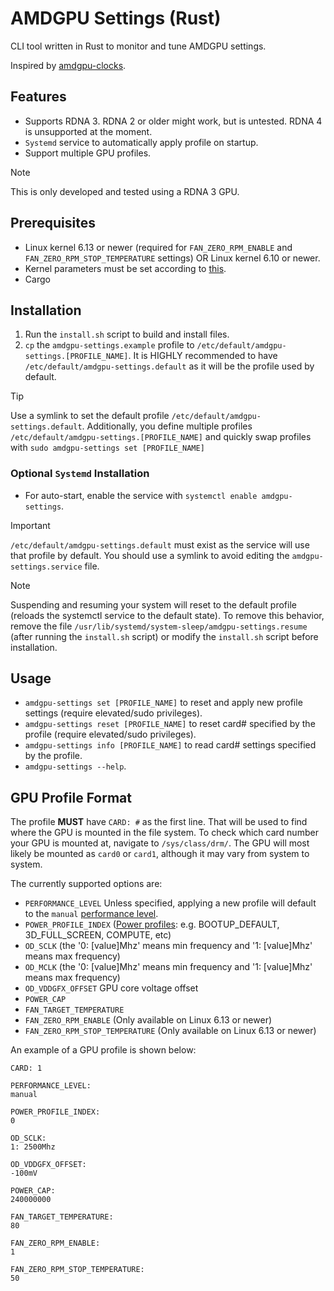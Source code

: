 # AMDGPU Settings (Rust)

CLI tool written in Rust to monitor and tune AMDGPU settings.

Inspired by [amdgpu-clocks](https://github.com/sibradzic/amdgpu-clocks).

## Features
- Supports RDNA 3. RDNA 2 or older might work, but is untested. RDNA 4 is unsupported at the moment.
- `Systemd` service to automatically apply profile on startup.
- Support multiple GPU profiles.

> [!NOTE]
> This is only developed and tested using a RDNA 3 GPU.

## Prerequisites
- Linux kernel 6.13 or newer (required for `FAN_ZERO_RPM_ENABLE` and `FAN_ZERO_RPM_STOP_TEMPERATURE` settings) OR Linux kernel 6.10 or newer.
- Kernel parameters must be set according to [this](https://wiki.archlinux.org/title/AMDGPU#Boot_parameter).
- Cargo

## Installation
1. Run the `install.sh` script to build and install files.
2. `cp` the `amdgpu-settings.example` profile to `/etc/default/amdgpu-settings.[PROFILE_NAME]`. It is HIGHLY recommended to have `/etc/default/amdgpu-settings.default` as it will be the profile used by default.

> [!TIP]
> Use a symlink to set the default profile `/etc/default/amdgpu-settings.default`. Additionally, you define multiple profiles `/etc/default/amdgpu-settings.[PROFILE_NAME]` and quickly swap profiles with `sudo amdgpu-settings set [PROFILE_NAME]`

### Optional `Systemd` Installation
- For auto-start, enable the service with `systemctl enable amdgpu-settings`.

> [!IMPORTANT]
> `/etc/default/amdgpu-settings.default` must exist as the service will use that profile by default. You should use a symlink to avoid editing the `amdgpu-settings.service` file.

> [!NOTE]
> Suspending and resuming your system will reset to the default profile (reloads the systemctl service to the default state). To remove this behavior, remove the file `/usr/lib/systemd/system-sleep/amdgpu-settings.resume` (after running the `install.sh` script) or modify the `install.sh` script before installation.

## Usage
- `amdgpu-settings set [PROFILE_NAME]` to reset and apply new profile settings (require elevated/sudo privileges).
- `amdgpu-settings reset [PROFILE_NAME]` to reset card# specified by the profile (require elevated/sudo privileges).
- `amdgpu-settings info [PROFILE_NAME]` to read card# settings specified by the profile.
- `amdgpu-settings --help`.

## GPU Profile Format
The profile **MUST** have `CARD: #` as the first line. That will be used to find where the GPU is mounted in the file system. To check which card number your GPU is mounted at, navigate to `/sys/class/drm/`. The GPU will most likely be mounted as `card0` or `card1`, although it may vary from system to system.

The currently supported options are:
- `PERFORMANCE_LEVEL` Unless specified, applying a new profile will default to the `manual` [performance level](https://wiki.archlinux.org/title/AMDGPU#Performance_levels).
- `POWER_PROFILE_INDEX` ([Power profiles](https://wiki.archlinux.org/title/AMDGPU#Power_profiles): e.g. BOOTUP_DEFAULT, 3D_FULL_SCREEN, COMPUTE, etc)
- `OD_SCLK` (the '0: [value]Mhz' means min frequency and '1: [value]Mhz' means max frequency)
- `OD_MCLK` (the '0: [value]Mhz' means min frequency and '1: [value]Mhz' means max frequency)
- `OD_VDDGFX_OFFSET` GPU core voltage offset
- `POWER_CAP`
- `FAN_TARGET_TEMPERATURE`
- `FAN_ZERO_RPM_ENABLE` (Only available on Linux 6.13 or newer)
- `FAN_ZERO_RPM_STOP_TEMPERATURE` (Only available on Linux 6.13 or newer)

An example of a GPU profile is shown below:
```
CARD: 1

PERFORMANCE_LEVEL:
manual

POWER_PROFILE_INDEX:
0

OD_SCLK:
1: 2500Mhz

OD_VDDGFX_OFFSET:
-100mV

POWER_CAP:
240000000

FAN_TARGET_TEMPERATURE:
80

FAN_ZERO_RPM_ENABLE:
1

FAN_ZERO_RPM_STOP_TEMPERATURE:
50
```
